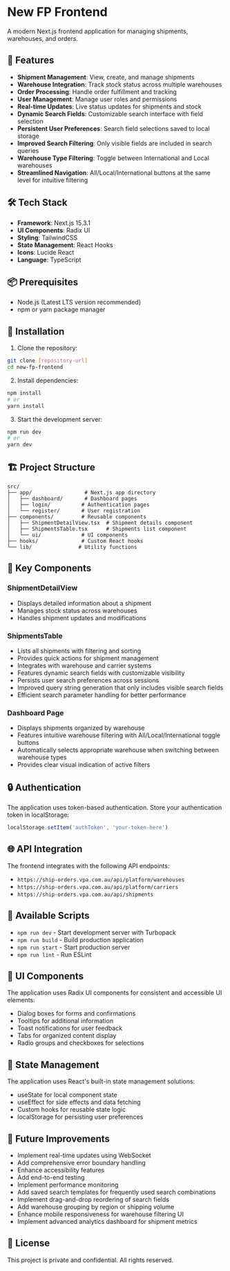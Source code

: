 # New FP Frontend

A modern Next.js frontend application for managing shipments, warehouses, and orders.

## 🚀 Features

- **Shipment Management**: View, create, and manage shipments
- **Warehouse Integration**: Track stock status across multiple warehouses
- **Order Processing**: Handle order fulfillment and tracking
- **User Management**: Manage user roles and permissions
- **Real-time Updates**: Live status updates for shipments and stock
- **Dynamic Search Fields**: Customizable search interface with field selection
- **Persistent User Preferences**: Search field selections saved to local storage
- **Improved Search Filtering**: Only visible fields are included in search queries
- **Warehouse Type Filtering**: Toggle between International and Local warehouses
- **Streamlined Navigation**: All/Local/International buttons at the same level for intuitive filtering

## 🛠️ Tech Stack

- **Framework**: Next.js 15.3.1
- **UI Components**: Radix UI
- **Styling**: TailwindCSS
- **State Management**: React Hooks
- **Icons**: Lucide React
- **Language**: TypeScript

## 📦 Prerequisites

- Node.js (Latest LTS version recommended)
- npm or yarn package manager

## 🔧 Installation

1. Clone the repository:
```bash
git clone [repository-url]
cd new-fp-frontend
```

2. Install dependencies:
```bash
npm install
# or
yarn install
```

3. Start the development server:
```bash
npm run dev
# or
yarn dev
```

## 🏗️ Project Structure

```
src/
├── app/                 # Next.js app directory
│   ├── dashboard/       # Dashboard pages
│   ├── login/          # Authentication pages
│   └── register/       # User registration
├── components/         # Reusable components
│   ├── ShipmentDetailView.tsx  # Shipment details component
│   ├── ShipmentsTable.tsx      # Shipments list component
│   └── ui/             # UI components
├── hooks/              # Custom React hooks
└── lib/               # Utility functions
```

## 🔑 Key Components

### ShipmentDetailView
- Displays detailed information about a shipment
- Manages stock status across warehouses
- Handles shipment updates and modifications

### ShipmentsTable
- Lists all shipments with filtering and sorting
- Provides quick actions for shipment management
- Integrates with warehouse and carrier systems
- Features dynamic search fields with customizable visibility
- Persists user search preferences across sessions
- Improved query string generation that only includes visible search fields
- Efficient search parameter handling for better performance

### Dashboard Page
- Displays shipments organized by warehouse
- Features intuitive warehouse filtering with All/Local/International toggle buttons
- Automatically selects appropriate warehouse when switching between warehouse types
- Provides clear visual indication of active filters

## 🔒 Authentication

The application uses token-based authentication. Store your authentication token in localStorage:
```typescript
localStorage.setItem('authToken', 'your-token-here')
```

## 🌐 API Integration

The frontend integrates with the following API endpoints:

- `https://ship-orders.vpa.com.au/api/platform/warehouses`
- `https://ship-orders.vpa.com.au/api/platform/carriers`
- `https://ship-orders.vpa.com.au/api/shipments`

## 📱 Available Scripts

- `npm run dev` - Start development server with Turbopack
- `npm run build` - Build production application
- `npm run start` - Start production server
- `npm run lint` - Run ESLint

## 🎨 UI Components

The application uses Radix UI components for consistent and accessible UI elements:

- Dialog boxes for forms and confirmations
- Tooltips for additional information
- Toast notifications for user feedback
- Tabs for organized content display
- Radio groups and checkboxes for selections

## 🔄 State Management

The application uses React's built-in state management solutions:

- useState for local component state
- useEffect for side effects and data fetching
- Custom hooks for reusable state logic
- localStorage for persisting user preferences

## 🎯 Future Improvements

- Implement real-time updates using WebSocket
- Add comprehensive error boundary handling
- Enhance accessibility features
- Add end-to-end testing
- Implement performance monitoring
- Add saved search templates for frequently used search combinations
- Implement drag-and-drop reordering of search fields
- Add warehouse grouping by region or shipping volume
- Enhance mobile responsiveness for warehouse filtering UI
- Implement advanced analytics dashboard for shipment metrics

## 📄 License

This project is private and confidential. All rights reserved.
